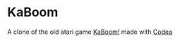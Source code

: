 # KaBoom

A clone of the old atari game [KaBoom!](https://en.wikipedia.org/wiki/Kaboom!_(video_game)) made with [Codea](http://twolivesleft.com/Codea/)
